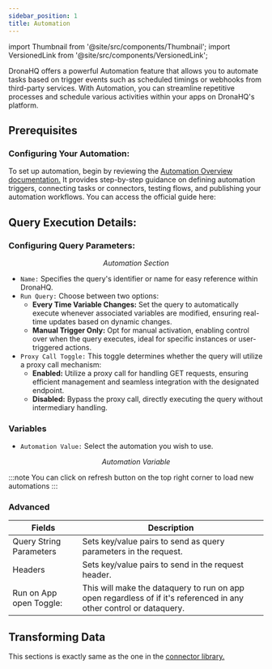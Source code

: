 ```yaml
---
sidebar_position: 1
title: Automation
---
```

import Thumbnail from '@site/src/components/Thumbnail';
import VersionedLink from '@site/src/components/VersionedLink';

DronaHQ offers a powerful Automation feature that allows you to automate tasks based on trigger events such as scheduled timings or webhooks from third-party services. With Automation, you can streamline repetitive processes and schedule various activities within your apps on DronaHQ's platform.

## Prerequisites
### Configuring Your Automation:

To set up automation, begin by reviewing the [Automation Overview documentation.](https://docs.dronahq.com/automations/overview/ ) It provides step-by-step guidance on defining automation triggers, connecting tasks or connectors, testing flows, and publishing your automation workflows. You can access the official guide here:


## Query Execution Details:

### Configuring Query Parameters:

<figure>
  <Thumbnail src="/img/data-queries/automation.png" alt="Automation Section" />
  <figcaption align = "center"><i>Automation Section</i></figcaption>
</figure>

- `Name:` Specifies the query's identifier or name for easy reference within DronaHQ.
- `Run Query:` Choose between two options:
  - **Every Time Variable Changes:** Set the query to automatically execute whenever associated variables are modified, ensuring real-time updates based on dynamic changes.
  - **Manual Trigger Only:** Opt for manual activation, enabling control over when the query executes, ideal for specific instances or user-triggered actions.
- `Proxy Call Toggle:` This toggle determines whether the query will utilize a proxy call mechanism:
  - **Enabled:** Utilize a proxy call for handling GET requests, ensuring efficient management and seamless integration with the designated endpoint.
  - **Disabled:** Bypass the proxy call, directly executing the query without intermediary handling.

### Variables


- `Automation Value:` Select the automation you wish to use.   
<figure>
  <Thumbnail src="/img/data-queries/automation-variable.png" alt="Automation Variable" />
  <figcaption align = "center"><i>Automation Variable</i></figcaption>
</figure>

:::note
You can click on refresh button on the top right corner to load new automations
:::



### Advanced

Fields      | Description                                |
|---------------------|------------------------------------------------------------------|
Query String Parameters | Sets key/value pairs to send as query parameters in the request. |
Headers | Sets key/value pairs to send in the request header.|
Run on App open Toggle: | This will make the dataquery to run on app open regardless of if it's referenced in any other control or dataquery. |




## Transforming Data

This sections is exactly same as the one in the [connector library.](/binding-data/data-queries/connector-library/#transform-response)



